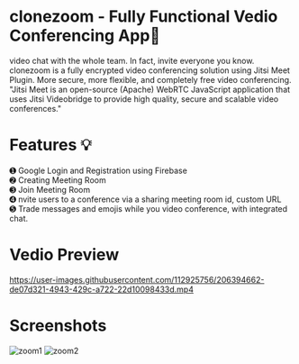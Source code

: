# clonezoom - Fully Functional Vedio Conferencing App🎥

video chat with the whole team. In fact, invite everyone you know. clonezoom is a fully encrypted video conferencing solution using Jitsi Meet Plugin. More secure, more flexible, and completely free video conferencing.
"Jitsi Meet is an open-source (Apache) WebRTC JavaScript application that uses Jitsi Videobridge to provide high quality, secure and scalable video conferences."
# Features 💡
➊ Google Login and Registration using Firebase\
➋ Creating Meeting Room\
➌ Join Meeting Room\
➍ nvite users to a conference via a sharing meeting room id, custom URL\
➎ Trade messages and emojis while you video conference, with integrated chat.
# Vedio Preview
https://user-images.githubusercontent.com/112925756/206394662-de07d321-4943-429c-a722-22d10098433d.mp4
# Screenshots
![zoom1](https://user-images.githubusercontent.com/112925756/204835744-d4e5afe8-8546-465a-8e13-9f8ed869cfdf.jpg)
![zoom2](https://user-images.githubusercontent.com/112925756/204836030-3c1f14ee-594d-4673-bf60-97b507d5d887.jpg)
